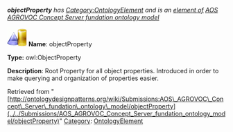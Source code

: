 ___objectProperty__ has [Category:OntologyElement](../../Category/OntologyElement "Category:OntologyElement") and is an [element of](../../Property/ElementOf "Property:ElementOf") [AOS AGROVOC Concept Server fundation ontology model](../../Submissions/AOS_AGROVOC_Concept_Server_fundation_ontology_model "Submissions:AOS AGROVOC Concept Server fundation ontology model")_


  




[![ObjectProperty](../../images/thumb/c/c3/ObjectProperty.gif/45px-ObjectProperty.gif)](../../Image/ObjectProperty.gif "ObjectProperty")
__Name__: objectProperty 


__Type:__ owl:ObjectProperty 


__Description__: Root Property for all object properties. Introduced in order to make querying and organization of properties easier. 





Retrieved from "[http://ontologydesignpatterns.org/wiki/Submissions:AOS\_AGROVOC\_Concept\_Server\_fundation\_ontology\_model/objectProperty](../../Submissions/AOS_AGROVOC_Concept_Server_fundation_ontology_model/objectProperty)"
 [Category](http://ontologydesignpatterns.org/wiki/Special:Categories "Special:Categories"): [OntologyElement](../../Category/OntologyElement "Category:OntologyElement")